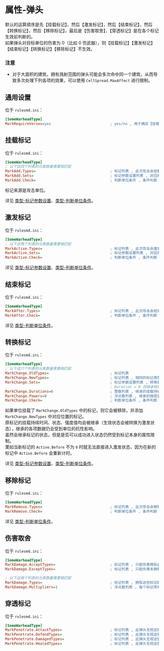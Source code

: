 # 属性-弹头

默认的运算顺序是先【挂载标记】，然后【激发标记】，然后【结束标记】，然后【转换标记】，然后【移除标记】，最后是【伤害取舍】，【穿透标记】是在各个标记生效前判断的。  
如果弹头对目标单位的伤害为 0（比如 0 伤武器），则【挂载标记】【激发标记】【结束标记】【转换标记】【移除标记】不生效。

### 注意

* 对于大面积的建筑，拥有溅射范围的弹头可能会多次命中同一个建筑，从而导致多次处理下列各项的效果，可以使用 `CellSpread.MaxAffect` 进行限制。



## 通用设置

位于 `rulesmd.ini`：

```ini
[SomeWarheadType]
MarkRequireVerses=yes                           ; yes/no , 用于确定【挂载标记】【激发标记】【结束标记】【转换标记】【移除标记】是否能影响护甲 0% 的单位 , yes = 不能影响 , 默认值是 yes
```



## 挂载标记

位于 `rulesmd.ini`：

```ini
[SomeWarheadType]
; 以下这四个列表的元素数量需要相匹配
MarkAdd.Types=                                  ; 标记列表 , 此次攻击会挂载这些标记 , 如果已有指定标记则会延长挂载持续时间 (单纯延长挂载持续时间并不会改变标记的状态)
MarkAdd.Sets=                                   ; 标记参数设置列表 , 对应的标记在挂载时会合并此设置 , 不设置则使用标记的默认值
MarkAdd.Check=                                  ; 判断单位条件 , 条件判断 , 需要满足所有的条件
```

标记来源是攻击单位。

详见 [类型-标记参数设置](/其他新类型/类型-标记参数设置.md#类型-标记参数设置)、[类型-判断单位条件](/其他新类型/类型-判断单位条件.md#类型-判断单位条件)。



## 激发标记

位于 `rulesmd.ini`：

```ini
[SomeWarheadType]
; 以下这两个列表的元素数量需要相匹配
MarkActive.Types=                               ; 标记列表 , 此次攻击会激发这些标记
MarkActive.Sets=                                ; 标记参数设置列表 , 对应的标记在激发时会合并此设置 , 不设置则无法获得强度值 (什么都不做)
MarkActive.Check=                               ; 判断单位条件 , 条件判断 , 需要满足所有的条件
```

详见 [类型-标记参数设置](/其他新类型/类型-标记参数设置.md#类型-标记参数设置)、[类型-判断单位条件](/其他新类型/类型-判断单位条件.md#类型-判断单位条件)。



## 结束标记

位于 `rulesmd.ini`：

```ini
[SomeWarheadType]
MarkAfter.Types=                                ; 标记列表 , 此次攻击会结束这些标记 (提前结束激发并尝试进入结束状态 , 挂载状态的标记也会被结束)
MarkAfter.Check=                                ; 判断单位条件 , 条件判断 , 需要满足所有的条件
```

详见 [类型-判断单位条件](/其他新类型/类型-判断单位条件.md#类型-判断单位条件)。



## 转换标记

位于 `rulesmd.ini`：

```ini
[SomeWarheadType]
; 以下这六个列表的元素数量需要相匹配
MarkChange.OldTypes=                            ; 标记列表
MarkChange.NewTypes=                            ; 标记列表 , 相同的标记类型无法转换
MarkChange.Sets=                                ; 标记参数设置列表 , 转换后的标记在挂载时会合并此设置
                                                ; Duration = 0 则继承转换前标记的挂载持续时间 , Power = 0 则继承转换前标记的强度值 (不设置则强制继承)
MarkChange.Durations=0                          ; 整数列表 , 继承的挂载持续时间会增加此值 , 负数倒扣挂载持续时间 , 使用标记的默认值时此项无效 , 默认值是 0 , 单位 : 帧
MarkChange.Powers=0                             ; 浮点数列表 , 继承的强度值会额外增加此值 , 负数倒扣强度值 , 默认值是 0 , 单位 : 点
MarkChange.Check=                               ; 判断单位条件 , 条件判断 , 需要满足所有的条件
```

如果单位挂载了 `MarkChange.OldTypes` 中的标记，则它会被移除，并添加 `MarkChange.NewTypes` 中对应位置的标记。  
原标记的挂载持续时间、状态、强度值均会被继承（生效状态会被转换为激发状态），继承的各项数据仍会受到单位的抗性影响。  
虽然会继承标记的状态，但是是否可以成功进入状态仍然受到标记本身的属性限制。  
栗如当新标记的 `Active.Before` 不为 `0` 时就无法直接进入激发状态，因为在新的标记中 `Active.Before` 会重新计时。

详见 [类型-标记参数设置](/其他新类型/类型-标记参数设置.md#类型-标记参数设置)、[类型-判断单位条件](/其他新类型/类型-判断单位条件.md#类型-判断单位条件)。



## 移除标记

位于 `rulesmd.ini`：

```ini
[SomeWarheadType]
MarkRemove.Types=                               ; 标记列表 , 此次攻击会移除这些标记
MarkRemove.Check=                               ; 判断单位条件 , 条件判断 , 需要满足所有的条件
```

详见 [类型-判断单位条件](/其他新类型/类型-判断单位条件.md#类型-判断单位条件)。



## 伤害取舍

位于 `rulesmd.ini`：

```ini
[SomeWarheadType]
MarkDamage.AcceptTypes=                         ; 标记列表 , 只能伤害拥有此标记的单位 , 仅限于常规伤害 (无法伤害不等于无法瞄准) , 不写或留空表示允许任意标记
MarkDamage.ExceptTypes=                         ; 标记列表 , 只能伤害未拥有此标记的单位 , 仅限于常规伤害 (无法伤害不等于无法瞄准) , 如果两个列表都设置了就必须同时满足两个列表才能造成伤害

; 以下这两个列表的元素数量需要相匹配
MarkDamage.Types=                               ; 标记列表 , 拥有这些标记的单位会额外处理伤害 , 仅限于常规伤害
MarkDamage.Multipliers=1                        ; 浮点数列表 , 每个标记带来的伤害倍率 , 多个标记彼此相乘 , 0 ~ 1 表示伤害降低 , 大于 1 表示伤害提升 , 不能小于 0 , 默认值是 1
```



## 穿透标记

位于 `rulesmd.ini`：

```ini
[SomeWarheadType]
MarkPenetrate.AttackTypes=                      ; 标记列表 , 此弹头无视这些标记在【攻击处理阶段】的效果 (影响攻击者的标记) , 写 <All> 表示对所有标记生效 (不区分大小写) , 不写或留空表示不应用此效果 , 默认值是 空
MarkPenetrate.DefendTypes=                      ; 标记列表 , 此弹头无视这些标记在【防御处理阶段】的效果 (影响被击者的标记) , 写 <All> 表示对所有标记生效 (不区分大小写) , 不写或留空表示不应用此效果 , 默认值是 空
MarkPenetrate.DamagedTypes=                     ; 标记列表 , 此弹头无视这些标记在【受伤处理阶段】的效果 (影响被击者的标记) , 写 <All> 表示对所有标记生效 (不区分大小写) , 不写或留空表示不应用此效果 , 默认值是 空
MarkPenetrate.HealedTypes=                      ; 标记列表 , 此弹头无视这些标记在【治疗处理阶段】的效果 (影响被击者的标记) , 写 <All> 表示对所有标记生效 (不区分大小写) , 不写或留空表示不应用此效果 , 默认值是 空
```